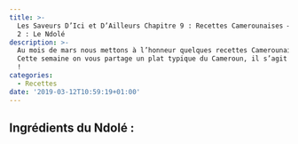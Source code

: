 ```yaml
---
title: >-
  Les Saveurs D’Ici et D’Ailleurs Chapitre 9 : Recettes Camerounaises – Episode
  2 : Le Ndolé
description: >-
  Au mois de mars nous mettons à l’honneur quelques recettes Camerounaises !
  Cette semaine on vous partage un plat typique du Cameroun, il s’agit du Ndolé
  !
categories:
  - Recettes
date: '2019-03-12T10:59:19+01:00'
---
```

## Ingrédients du Ndolé :
